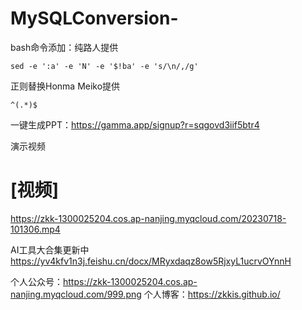 # MySQLConversion-

bash命令添加：纯路人提供
```
sed -e ':a' -e 'N' -e '$!ba' -e 's/\n/,/g'

````

正则替换Honma Meiko提供
```
^(.*)$
```
一键生成PPT：https://gamma.app/signup?r=sqgovd3iif5btr4

演示视频

# [视频]
https://zkk-1300025204.cos.ap-nanjing.myqcloud.com/20230718-101306.mp4

AI工具大合集更新中
https://yv4kfv1n3j.feishu.cn/docx/MRyxdaqz8ow5RjxyL1ucrvOYnnH

个人公众号：https://zkk-1300025204.cos.ap-nanjing.myqcloud.com/999.png
个人博客：https://zkkis.github.io/
